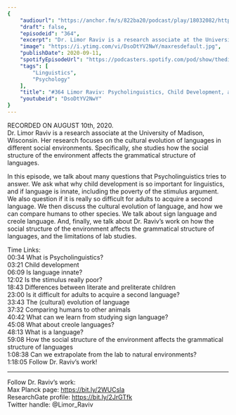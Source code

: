 ```yaml
---
{
	"audiourl": "https://anchor.fm/s/822ba20/podcast/play/18032082/https%3A%2F%2Fd3ctxlq1ktw2nl.cloudfront.net%2Fstaging%2F2020-7-14%2F44e0637a-4d45-d302-bef8-76a294a86897.m4a",
	"draft": false,
	"episodeid": "364",
	"excerpt": "Dr. Limor Raviv is a research associate at the University of Madison, Wisconsin. Her research focuses on the cultural evolution of languages in different social environments. Specifically, she studies how the social structure of the environment affects the grammatical structure of languages.",
	"image": "https://i.ytimg.com/vi/DsoDtYV2NwY/maxresdefault.jpg",
	"publishDate": 2020-09-11,
	"spotifyEpisodeUrl": "https://podcasters.spotify.com/pod/show/thedissenter/episodes/364-Limor-Raviv-Psycholinguistics--Child-Development--and-Language-Acquisition-ei4q0i",
	"tags": [
		"Linguistics",
		"Psychology"
	],
	"title": "#364 Limor Raviv: Psycholinguistics, Child Development, and Language Acquisition",
	"youtubeid": "DsoDtYV2NwY"
}
---
```

RECORDED ON AUGUST 10th, 2020.  
Dr. Limor Raviv is a research associate at the University of Madison, Wisconsin. Her research focuses on the cultural evolution of languages in different social environments. Specifically, she studies how the social structure of the environment affects the grammatical structure of languages.

In this episode, we talk about many questions that Psycholinguistics tries to answer. We ask what why child development is so important for linguistics, and if language is innate, including the poverty of the stimulus argument. We also question if it is really so difficult for adults to acquire a second language. We then discuss the cultural evolution of language, and how we can compare humans to other species. We talk about sign language and creole language. And, finally, we talk about Dr. Raviv’s work on how the social structure of the environment affects the grammatical structure of languages, and the limitations of lab studies.

Time Links:  
<time>00:34</time> What is Psycholinguistics?  
<time>03:21</time> Child development  
<time>06:09</time> Is language innate?  
<time>12:02</time> Is the stimulus really poor?  
<time>18:43</time> Differences between literate and preliterate children  
<time>23:00</time> Is it difficult for adults to acquire a second language?  
<time>33:43</time> The (cultural) evolution of language  
<time>37:32</time> Comparing humans to other animals  
<time>40:42</time> What can we learn from studying sign language?  
<time>45:08</time> What about creole languages?  
<time>48:13</time> What is a language?  
<time>59:08</time> How the social structure of the environment affects the grammatical structure of languages  
<time>1:08:38</time> Can we extrapolate from the lab to natural environments?  
<time>1:18:05</time> Follow Dr. Raviv’s work!

---

Follow Dr. Raviv’s work:  
Max Planck page: https://bit.ly/2WUCsla  
ResearchGate profile: https://bit.ly/2JrGTfk  
Twitter handle: @Limor_Raviv
